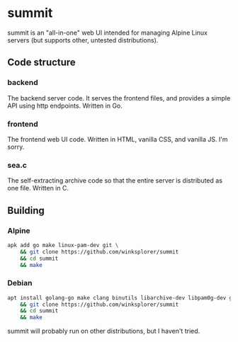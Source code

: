 # summit
summit is an "all-in-one" web UI intended for managing Alpine Linux servers (but supports other, untested distributions).

## Code structure

### backend

The backend server code. It serves the frontend files, and provides a simple API using http endpoints. Written in Go.

### frontend

The frontend web UI code. Written in HTML, vanilla CSS, and vanilla JS. I'm sorry.

### sea.c

The self-extracting archive code so that the entire server is distributed as one file. Written in C.

## Building

### Alpine

```sh
apk add go make linux-pam-dev git \
    && git clone https://github.com/winksplorer/summit
    && cd summit
    && make
```

### Debian

```sh
apt install golang-go make clang binutils libarchive-dev libpam0g-dev git \
    && git clone https://github.com/winksplorer/summit
    && cd summit
    && make
```

summit will probably run on other distributions, but I haven't tried.